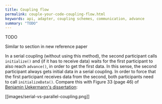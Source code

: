 ```yaml
---
title: Coupling flow
permalink: couple-your-code-coupling-flow.html
keywords: api, adapter, coupling schemes, communication, advance
summary: "TODO"
---
```


TODO

Similar to section in new reference paper


 In a serial coupling (without using this method), the second participant calls `initialize()` and (if it has to receive data) waits for the first participant to also reach `advance()`, in order to get the first data. In this sense, the second participant always gets initial data in a serial coupling. In order to force that the first participant receives data from the second, both participants need to call `initializeData()`. Compare this with Figure 33 (page 46) of [Benjamin Uekermann's dissertation](https://mediatum.ub.tum.de/doc/1320661/document.pdf):

[[images/serial-vs-parallel-coupling.png]]
